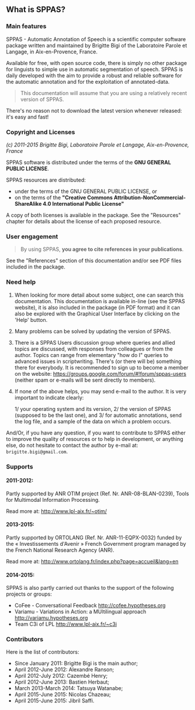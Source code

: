 ## What is SPPAS?


### Main features

SPPAS - Automatic Annotation of Speech is a scientific computer software
package written and maintained by Brigitte Bigi of
the Laboratoire Parole et Langage, in Aix-en-Provence, France.

Available for free, with open source code, there is simply no other package
for linguists to simple use in automatic segmentation of speech.
SPPAS is daily developed with the aim to provide a robust and reliable
software for the automatic annotation and for the exploitation of
annotated-data.

>This documentation will assume that you are using a relatively recent
>version of SPPAS.

There's no reason not to download the latest version whenever released:
it's easy and fast!


### Copyright and Licenses

*(c) 2011-2015 Brigitte Bigi, Laboratoire Parole et Langage, Aix-en-Provence, France*

SPPAS software is distributed under the terms of the **GNU GENERAL PUBLIC
LICENSE**.

SPPAS resources are distributed:

- under the terms of the GNU GENERAL PUBLIC LICENSE, or
- on the terms of the **"Creative Commons Attribution-NonCommercial-ShareAlike 4.0 International Public License"**

A copy of both licenses is available in the package.
See the "Resources" chapter for details about the license of each proposed
resource.


### User engagement

>By using SPPAS, **you agree to cite references in your publications**.

See the "References" section of this documentation and/or see PDF 
files included in the package.


### Need help

1. When looking for more detail about some subject, one can search this 
documentation. This documentation is available in-line (see the SPPAS website),
it is also included in the package (in PDF format) and it can also be explored
with the Graphical User Interface by clicking on the 'Help' button.

2. Many problems can be solved by updating the version of SPPAS.

3. There is a SPPAS Users discussion group where queries and allied topics
are discussed, with responses from colleagues or from the author.
Topics can range from elementary "how do I" queries to advanced
issues in scriptwriting. 
There's (or there will be) something there for everybody.
It is recommended to sign up to become a member on the website: 
<https://groups.google.com/forum/#!forum/sppas-users>
(neither spam or e-mails will be sent directly to members).

4. If none of the above helps, you may send e-mail to the author. 
It is very important to indicate clearly: 

    1/ your operating system and its version, 
    2/ the version of SPPAS (supposed to be the last one), and 
    3/ for automatic annotations, send the log file, and a sample of the data 
    on which a problem occurs.
 
And/Or, if you have any question, if you want to contribute to SPPAS either
to improve the quality of resources or to help in development, or anything else,
do not hesitate to contact the author by e-mail at: 
`brigitte.bigi@gmail.com`.


### Supports


#### 2011-2012:

Partly supported by ANR OTIM project (Ref. Nr. ANR-08-BLAN-0239), 
Tools for Multimodal Information Processing.

Read more at: <http://www.lpl-aix.fr/~otim/>


#### 2013-2015:

Partly supported by ORTOLANG (Ref. Nr. ANR-11-EQPX-0032) funded by the 
« Investissements d'Avenir » French Government program managed by the 
French National Research Agency (ANR).

Read more at: <http://www.ortolang.fr/index.php?page=accueil&lang=en>


#### 2014-2015:

SPPAS is also partly carried out thanks to the support of the
following projects or groups:

- CoFee - Conversational Feedback <http://cofee.hypotheses.org>
- Variamu - Variations in Action: a MUltilingual approach <http://variamu.hypotheses.org>
- Team C3i of LPL <http://www.lpl-aix.fr/~c3i>


### Contributors

Here is the list of contributors:

* Since January 2011: Brigitte Bigi is the main author;
* April 2012-June 2012: Alexandre Ranson;
* April 2012-July 2012: Cazembé Henry;
* April 2012-June 2013: Bastien Herbaut;
* March 2013-March 2014: Tatsuya Watanabe;
* April 2015-June 2015: Nicolas Chazeau;
* April 2015-June 2015: Jibril Saffi.
